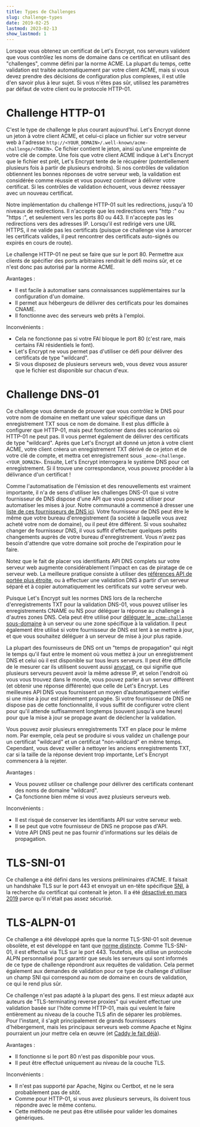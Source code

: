 ```yaml
---
title: Types de Challenges
slug: challenge-types
date: 2019-02-25
lastmod: 2023-02-13
show_lastmod: 1
---
```



Lorsque vous obtenez un certificat de Let's Encrypt, nos serveurs valident que vous contrôlez les noms de domaine dans ce certificat en utilisant des "challenges", comme défini par la norme ACME. La plupart du temps, cette validation est traitée automatiquement par votre client ACME, mais si vous devez prendre des décisions de configuration plus complexes, il est utile d'en savoir plus à leur sujet. Si vous n'êtes pas sûr, utilisez les paramètres par défaut de votre client ou le protocole HTTP-01.

# Challenge HTTP-01

C'est le type de challenge le plus courant aujourd'hui. Let's Encrypt donne un jeton à votre client ACME, et celui-ci place un fichier sur votre serveur web à l'adresse `http://<YOUR_DOMAIN>/.well-known/acme-challenge/<TOKEN>`. Ce fichier contient le jeton, ainsi qu'une empreinte de votre clé de compte. Une fois que votre client ACME indique à Let's Encrypt que le fichier est prêt, Let's Encrypt tente de le récupérer (potentiellement plusieurs fois à partir de plusieurs endroits). Si nos contrôles de validation obtiennent les bonnes réponses de votre serveur web, la validation est considérée comme réussie et vous pouvez continuer à délivrer votre certificat. Si les contrôles de validation échouent, vous devrez réessayer avec un nouveau certificat.

Notre implémentation du challenge HTTP-01 suit les redirections, jusqu'à 10 niveaux de redirections. Il n'accepte que les redirections vers "http :" ou "https :", et seulement vers les ports 80 ou 443. Il n'accepte pas les redirections vers des adresses IP. Lorsqu'il est redirigé vers une URL HTTPS, il ne valide pas les certificats (puisque ce challenge vise à amorcer les certificats valides, il peut rencontrer des certificats auto-signés ou expirés en cours de route).

Le challenge HTTP-01 ne peut se faire que sur le port 80. Permettre aux clients de spécifier des ports arbitraires rendrait le défi moins sûr, et ce n'est donc pas autorisé par la norme ACME.

Avantages :

 - Il est facile à automatiser sans connaissances supplémentaires sur la configuration d'un domaine.
 - Il permet aux hébergeurs de délivrer des certificats pour les domaines CNAME.
 - Il fonctionne avec des serveurs web prêts à l'emploi.

Inconvénients :

 - Cela ne fonctionne pas si votre FAI bloque le port 80 (c'est rare, mais certains FAI résidentiels le font).
 - Let's Encrypt ne vous permet pas d'utiliser ce défi pour délivrer des certificats de type "wildcard".
 - Si vous disposez de plusieurs serveurs web, vous devez vous assurer que le fichier est disponible sur chacun d'eux.

# Challenge DNS-01

Ce challenge vous demande de prouver que vous contrôlez le DNS pour votre nom de domaine en mettant une valeur spécifique dans un enregistrement TXT sous ce nom de domaine. Il est plus difficile à configurer que HTTP-01, mais peut fonctionner dans des scénarios où HTTP-01 ne peut pas. Il vous permet également de délivrer des certificats de type "wildcard". Après que Let's Encrypt ait donné un jeton à votre client ACME, votre client créera un enregistrement TXT dérivé de ce jeton et de votre clé de compte, et mettra cet enregistrement sous `_acme-challenge.<YOUR_DOMAIN>`. Ensuite, Let's Encrypt interrogera le système DNS pour cet enregistrement. Si il trouve une correspondance, vous pouvez procéder à la délivrance d'un certificat !

Comme l'automatisation de l'émission et des renouvellements est vraiment importante, il n'a de sens d'utiliser les challenges DNS-01 que si votre fournisseur de DNS dispose d'une API que vous pouvez utiliser pour automatiser les mises à jour. Notre communauté a commencé à dresser une [ liste de ces fournisseurs de DNS ici][dns-api-providers]. Votre fournisseur de DNS peut être le même que votre bureau d'enregistrement (la société à laquelle vous avez acheté votre nom de domaine), ou il peut être différent. Si vous souhaitez changer de fournisseur DNS, il vous suffit d'effectuer quelques petits changements auprès de votre bureau d'enregistrement. Vous n'avez pas besoin d'attendre que votre domaine soit proche de l'expiration pour le faire.

Notez que le fait de placer vos identifiants API DNS complets sur votre serveur web augmente considérablement l'impact en cas de piratage de ce serveur web. La meilleure pratique consiste à utiliser des [références API de portée plus étroite][securing-dns-credentials], ou à effectuer une validation DNS à partir d'un serveur séparé et à copier automatiquement les certificats sur votre serveur web.

Puisque Let's Encrypt suit les normes DNS lors de la recherche d'enregistrements TXT pour la validation DNS-01, vous pouvez utiliser les enregistrements CNAME ou NS pour déléguer la réponse au challenge à d'autres zones DNS. Cela peut être utilisé pour [déléguer le `_acme-challenge` sous-domaine][securing-dns-credentials] à un serveur ou une zone spécifique à la validation. Il peut également être utilisé si votre fournisseur de DNS est lent à se mettre à jour, et que vous souhaitez déléguer à un serveur de mise à jour plus rapide.

La plupart des fournisseurs de DNS ont un "temps de propagation" qui régit le temps qu'il faut entre le moment où vous mettez à jour un enregistrement DNS et celui où il est disponible sur tous leurs serveurs. Il peut être difficile de le mesurer car ils utilisent souvent aussi [anycast][], ce qui signifie que plusieurs serveurs peuvent avoir la même adresse IP, et selon l'endroit où vous vous trouvez dans le monde, vous pouvez parler à un serveur différent (et obtenir une réponse différente) que celle de Let's Encrypt. Les meilleures API DNS vous fournissent un moyen d’automatiquement vérifier si une mise à jour est pleinement propagée. Si votre fournisseur de DNS ne dispose pas de cette fonctionnalité, il vous suffit de configurer votre client pour qu'il attende suffisamment longtemps (souvent jusqu'à une heure) pour que la mise à jour se propage avant de déclencher la validation.

Vous pouvez avoir plusieurs enregistrements TXT en place pour le même nom. Par exemple, cela peut se produire si vous validez un challenge pour un certificat "wildcard" et un certificat "non-wildcard" en même temps. Cependant, vous devez veiller à nettoyer les anciens enregistrements TXT, car si la taille de la réponse devient trop importante, Let's Encrypt commencera à la rejeter.

Avantages :

 - Vous pouvez utiliser ce challenge pour délivrer des certificats contenant des noms de domaine "wildcard".
 - Ça fonctionne bien même si vous avez plusieurs serveurs web.

Inconvénients :

 - Il est risqué de conserver les identifiants API sur votre serveur web.
 - Il se peut que votre fournisseur de DNS ne propose pas d'API.
 - Votre API DNS peut ne pas fournir d'informations sur les délais de propagation.

# TLS-SNI-01

Ce challenge a été défini dans les versions préliminaires d'ACME. Il faisait un handshake TLS sur le port 443 et envoyait un en-tête spécifique [SNI][], à la recherche du certificat qui contenait le jeton. Il a été [désactivé en mars 2019][tls-sni-disablement] parce qu'il n'était pas assez sécurisé.

# TLS-ALPN-01

Ce challenge a été développé après que la norme TLS-SNI-01 soit devenue obsolète, et est développé en tant que [norme distincte][tls-alpn]. Comme TLS-SNI-01, il est effectué via TLS sur le port 443. Toutefois, elle utilise un protocole ALPN personnalisé pour garantir que seuls les serveurs qui sont informés de ce type de challenge répondront aux requêtes de validation. Cela permet également aux demandes de validation pour ce type de challenge d'utiliser un champ SNI qui correspond au nom de domaine en cours de validation, ce qui le rend plus sûr.

Ce challenge n'est pas adapté à la plupart des gens. Il est mieux adapté aux auteurs de "TLS-terminating reverse proxies" qui veulent effectuer une validation basée sur l'hôte comme HTTP-01, mais qui veulent le faire entièrement au niveau de la couche TLS afin de séparer les problèmes. Pour l'instant, il s'agit principalement de grands fournisseurs d'hébergement, mais les principaux serveurs web comme Apache et Nginx pourraient un jour mettre cela en œuvre (et [Caddy le fait déjà][caddy-tls-alpn]).

Avantages :

 - Il fonctionne si le port 80 n'est pas disponible pour vous.
 - Il peut être effectué uniquement au niveau de la couche TLS.

Inconvénients :

 - Il n'est pas supporté par Apache, Nginx ou Certbot, et ne le sera probablement pas de sitôt.
 - Comme pour HTTP-01, si vous avez plusieurs serveurs, ils doivent tous répondre avec le même contenu.
 - Cette méthode ne peut pas être utilisée pour valider les domaines génériques.

[dns-api-providers]: https://community.letsencrypt.org/t/dns-providers-who-easily-integrate-with-lets-encrypt-dns-validation/86438
[securing-dns-credentials]: https://www.eff.org/deeplinks/2018/02/technical-deep-dive-securing-automation-acme-dns-challenge-validation
[securing-dns-credentials]: https://www.eff.org/deeplinks/2018/02/technical-deep-dive-securing-automation-acme-dns-challenge-validation
[anycast]: https://en.wikipedia.org/wiki/Anycast
[SNI]: https://en.wikipedia.org/wiki/Server_Name_Indication
[tls-sni-disablement]: https://community.letsencrypt.org/t/march-13-2019-end-of-life-for-all-tls-sni-01-validation-support/74209
[tls-alpn]: https://tools.ietf.org/html/rfc8737
[caddy-tls-alpn]: https://caddy.community/t/caddy-supports-the-acme-tls-alpn-challenge/4860
